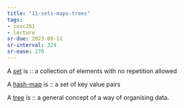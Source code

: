 ```yaml
---
title: "11-sets-maps-trees"
tags: 
- cosc201
- lecture
sr-due: 2023-09-11
sr-interval: 324
sr-ease: 270
---
```


A [set](notes/set.md) is :: a collection of elements with no repetition allowed <!--SR:!2022-5-527,9,250-->

A [hash-map](notes/hash-map.md) is :: a set of key value pairs <!--SR:!2022-5-526,8,250-->

A [tree](notes/tree.md) is :: a general concept of a way of organising data. <!--SR:!2022-5-528,10,250-->
